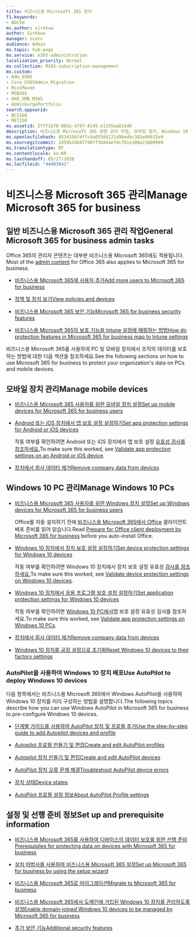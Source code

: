 ```yaml
---
title: 비즈니스용 Microsoft 365 관리
f1.keywords:
- NOCSH
ms.author: sirkkuw
author: Sirkkuw
manager: scotv
audience: Admin
ms.topic: hub-page
ms.service: o365-administration
localization_priority: Normal
ms.collection: M365-subscription-management
ms.custom:
- Adm_O365
- Core_O365Admin_Migration
- MiniMaven
- MSB365
- OKR_SMB_M365
- AdminSurgePortfolio
search.appverid:
- BCS160
- MET150
ms.assetid: 27ff1678-865a-4707-8145-e1155aa815d6
description: 비즈니스용 Microsoft 365 관련 관리 작업, 모바일 장치, Windows 10 PC 및 다양한 작업을 관리하는 방법을 설명합니다.
ms.openlocfilehash: 0534356f4ffc4a05504121d96edbc381e00632e9
ms.sourcegitcommit: 2d59b24b877487f3b84aefdc7b1e200a21009999
ms.translationtype: MT
ms.contentlocale: ko-KR
ms.lasthandoff: 05/27/2020
ms.locfileid: "44403041"
---
```

# <a name="manage-microsoft-365-for-business"></a><span data-ttu-id="8f1f0-103">비즈니스용 Microsoft 365 관리</span><span class="sxs-lookup"><span data-stu-id="8f1f0-103">Manage Microsoft 365 for business</span></span>

## <a name="general-microsoft-365-for-business-admin-tasks"></a><span data-ttu-id="8f1f0-104">일반 비즈니스용 Microsoft 365 관리 작업</span><span class="sxs-lookup"><span data-stu-id="8f1f0-104">General Microsoft 365 for business admin tasks</span></span>

<span data-ttu-id="8f1f0-105">Office 365의 관리자 콘텐츠는 대부분 비즈니스용 Microsoft 365에도 적용됩니다. [](https://docs.microsoft.com/office365/admin/admin-home)</span><span class="sxs-lookup"><span data-stu-id="8f1f0-105">Most of the [admin content](https://docs.microsoft.com/office365/admin/admin-home) for Office 365 also applies to Microsoft 365 for business.</span></span>

- [<span data-ttu-id="8f1f0-106">비즈니스용 Microsoft 365에 사용자 추가</span><span class="sxs-lookup"><span data-stu-id="8f1f0-106">Add more users to Microsoft 365 for business</span></span>](add-users-m365b.md)
    
- [<span data-ttu-id="8f1f0-107">정책 및 장치 보기</span><span class="sxs-lookup"><span data-stu-id="8f1f0-107">View policies and devices</span></span>](view-policies-and-devices.md)
    
- [<span data-ttu-id="8f1f0-108">비즈니스용 Microsoft 365 보안 기능</span><span class="sxs-lookup"><span data-stu-id="8f1f0-108">Microsoft 365 for business security features</span></span>](security-features.md)
    
- [<span data-ttu-id="8f1f0-109">비즈니스용 Microsoft 365의 보호 기능을 Intune 설정에 매핑하는 방법</span><span class="sxs-lookup"><span data-stu-id="8f1f0-109">How do protection features in Microsoft 365 for business map to Intune settings</span></span>](map-protection-features-to-intune-settings.md)
    
<span data-ttu-id="8f1f0-110">비즈니스용 Microsoft 365를 사용하여 PC 및 모바일 장치에서 조직의 데이터를 보호하는 방법에 대한 다음 섹션을 참조하세요.</span><span class="sxs-lookup"><span data-stu-id="8f1f0-110">See the following sections on how to use Microsoft 365 for business to protect your organization's data on PCs and mobile devices.</span></span>
  
## <a name="manage-mobile-devices"></a><span data-ttu-id="8f1f0-111">모바일 장치 관리</span><span class="sxs-lookup"><span data-stu-id="8f1f0-111">Manage mobile devices</span></span>

- [<span data-ttu-id="8f1f0-112">비즈니스용 Microsoft 365 사용자를 위한 모바일 장치 설정</span><span class="sxs-lookup"><span data-stu-id="8f1f0-112">Set up mobile devices for Microsoft 365 for business users</span></span>](set-up-mobile-devices.md)
    
- [<span data-ttu-id="8f1f0-113">Android 또는 iOS 장치에서 앱 보호 설정 설정하기</span><span class="sxs-lookup"><span data-stu-id="8f1f0-113">Set app protection settings for Android or iOS devices</span></span>](app-protection-settings-for-android-and-ios.md)
    
    <span data-ttu-id="8f1f0-114">작동 여부를 확인하려면 Android 또는 iOS 장치에서 앱 보호 설정 [유효성 검사를 참조하세요.](validate-settings-on-android-or-ios.md)</span><span class="sxs-lookup"><span data-stu-id="8f1f0-114">To make sure this worked, see [Validate app protection settings on an Android or iOS device](validate-settings-on-android-or-ios.md).</span></span> 
    
- [<span data-ttu-id="8f1f0-115">장치에서 회사 데이터 제거</span><span class="sxs-lookup"><span data-stu-id="8f1f0-115">Remove company data from devices</span></span>](remove-company-data.md)
    
## <a name="manage-windows-10-pcs"></a><span data-ttu-id="8f1f0-116">Windows 10 PC 관리</span><span class="sxs-lookup"><span data-stu-id="8f1f0-116">Manage Windows 10 PCs</span></span>

- [<span data-ttu-id="8f1f0-117">비즈니스용 Microsoft 365 사용자를 위한 Windows 장치 설정</span><span class="sxs-lookup"><span data-stu-id="8f1f0-117">Set up Windows devices for Microsoft 365 for business users</span></span>](set-up-windows-devices.md)

    <span data-ttu-id="8f1f0-118">Office를 자동 설치하기 전에 [비즈니스용 Microsoft 365에서 Office](prepare-for-office-client-deployment.md) 클라이언트 배포 준비를 읽어 읽습니다.</span><span class="sxs-lookup"><span data-stu-id="8f1f0-118">Read [Prepare for Office client deployment by Microsoft 365 for business](prepare-for-office-client-deployment.md) before you auto-install Office.</span></span> 
    
- [<span data-ttu-id="8f1f0-119">Windows 10 장치에서 장치 보호 설정 설정하기</span><span class="sxs-lookup"><span data-stu-id="8f1f0-119">Set device protection settings for Windows 10 devices</span></span>](protection-settings-for-windows-10-pcs.md)
    
    <span data-ttu-id="8f1f0-120">작동 여부를 확인하려면 Windows 10 장치에서 장치 보호 설정 유효성 [검사를 참조하세요.](validate-settings-on-windows-10-pcs.md)</span><span class="sxs-lookup"><span data-stu-id="8f1f0-120">To make sure this worked, see [Validate device protection settings on Windows 10 devices](validate-settings-on-windows-10-pcs.md).</span></span> 
    
- [<span data-ttu-id="8f1f0-121">Windows 10 장치에서 응용 프로그램 보호 설정 설정하기</span><span class="sxs-lookup"><span data-stu-id="8f1f0-121">Set application protection settings for Windows 10 devices</span></span>](protection-settings-for-windows-10-devices.md)
    
    <span data-ttu-id="8f1f0-122">작동 여부를 확인하려면 [Windows 10 PC에서](validate-protection-settings-on-windows-10-pcs.md)앱 보호 설정 유효성 검사를 참조하세요.</span><span class="sxs-lookup"><span data-stu-id="8f1f0-122">To make sure this worked, see [Validate app protection settings on Windows 10 PCs](validate-protection-settings-on-windows-10-pcs.md).</span></span> 
    
- [<span data-ttu-id="8f1f0-123">장치에서 회사 데이터 제거</span><span class="sxs-lookup"><span data-stu-id="8f1f0-123">Remove company data from devices</span></span>](remove-company-data.md)
    
- [<span data-ttu-id="8f1f0-124">Windows 10 장치를 공장 설정으로 초기화</span><span class="sxs-lookup"><span data-stu-id="8f1f0-124">Reset Windows 10 devices to their factory settings</span></span>](reset-devices-to-factory-settings.md)
    
### <a name="use-autopilot-to-deploy-windows-10-devices"></a><span data-ttu-id="8f1f0-125">AutoPilot을 사용하여 Windows 10 장치 배포</span><span class="sxs-lookup"><span data-stu-id="8f1f0-125">Use AutoPilot to deploy Windows 10 devices</span></span>

<span data-ttu-id="8f1f0-126">다음 항목에서는 비즈니스용 Microsoft 365에서 Windows AutoPilot을 사용하여 Windows 10 장치를 미리 구성하는 방법을 설명합니다.</span><span class="sxs-lookup"><span data-stu-id="8f1f0-126">The following topics describe how you can use Windows AutoPilot in Microsoft 365 for business to pre-configure Windows 10 devices.</span></span>
  
- [<span data-ttu-id="8f1f0-127">단계별 가이드를 사용하여 AutoPilot 장치 및 프로필 추가</span><span class="sxs-lookup"><span data-stu-id="8f1f0-127">Use the step-by-step guide to add Autopilot devices and profile</span></span>](add-autopilot-devices-and-profile.md)
    
- [<span data-ttu-id="8f1f0-128">Autopilot 프로필 만들기 및 편집</span><span class="sxs-lookup"><span data-stu-id="8f1f0-128">Create and edit AutoPilot profiles</span></span>](create-and-edit-autopilot-profiles.md)
    
- [<span data-ttu-id="8f1f0-129">Autopilot 장치 만들기 및 편집</span><span class="sxs-lookup"><span data-stu-id="8f1f0-129">Create and edit AutoPilot devices</span></span>](create-and-edit-autopilot-devices.md)
    
- [<span data-ttu-id="8f1f0-130">AutoPilot 장치 오류 문제 해결</span><span class="sxs-lookup"><span data-stu-id="8f1f0-130">Troubleshoot AutoPilot device errors</span></span>](troubleshoot-autopilot-errors.md)
    
- [<span data-ttu-id="8f1f0-131">장치 상태</span><span class="sxs-lookup"><span data-stu-id="8f1f0-131">Device states</span></span>](device-states.md)
    
- [<span data-ttu-id="8f1f0-132">AutoPilot 프로필 설정 정보</span><span class="sxs-lookup"><span data-stu-id="8f1f0-132">About AutoPilot Profile settings</span></span>](autopilot-profile-settings.md)
    
## <a name="set-up-and-prerequisite-information"></a><span data-ttu-id="8f1f0-133">설정 및 선행 준비 정보</span><span class="sxs-lookup"><span data-stu-id="8f1f0-133">Set up and prerequisite information</span></span>

- [<span data-ttu-id="8f1f0-134">비즈니스용 Microsoft 365를 사용하여 디바이스의 데이터 보호를 위한 선행 준비</span><span class="sxs-lookup"><span data-stu-id="8f1f0-134">Prerequisites for protecting data on devices with Microsoft 365 for business</span></span>](pre-requisites-for-data-protection.md)
    
- [<span data-ttu-id="8f1f0-135">설치 마법사를 사용하여 비즈니스용 Microsoft 365 설정</span><span class="sxs-lookup"><span data-stu-id="8f1f0-135">Set up Microsoft 365 for business by using the setup wizard</span></span>](set-up.md)
    
- [<span data-ttu-id="8f1f0-136">비즈니스용 Microsoft 365로 마이그레이션</span><span class="sxs-lookup"><span data-stu-id="8f1f0-136">Migrate to Microsoft 365 for business</span></span>](migrate-to-microsoft-365-business.md)
    
- [<span data-ttu-id="8f1f0-137">비즈니스용 Microsoft 365에서 도메인에 가입된 Windows 10 장치를 관리하도록 설정</span><span class="sxs-lookup"><span data-stu-id="8f1f0-137">Enable domain-joined Windows 10 devices to be managed by Microsoft 365 for business</span></span>](manage-windows-devices.md)
    
- [<span data-ttu-id="8f1f0-138">추가 보안 기능</span><span class="sxs-lookup"><span data-stu-id="8f1f0-138">Additional security features</span></span>](security-features.md#additional-security-features)
